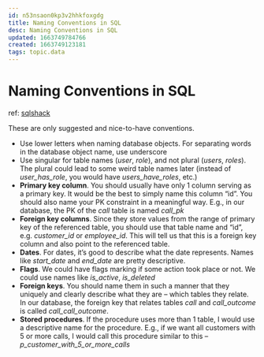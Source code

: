 ```yaml
---
id: n53nsaon0kp3v2hhkfoxgdg
title: Naming Conventions in SQL
desc: Naming Conventions in SQL
updated: 1663749784766
created: 1663749123181
tags: topic.data
---
```

# Naming Conventions in SQL

ref: [sqlshack](https://www.sqlshack.com/learn-sql-naming-conventions/)

These are only suggested and nice-to-have conventions.

- Use lower letters when naming database objects. For separating words in the database object name, use underscore
- Use singular for table names (*user*, *role*), and not plural (*users*, *roles*). The plural could lead to some weird table names later (instead of *user_has_role*, you would have *users_have_roles*, etc.)
- **Primary key column**. You should usually have only 1 column serving as a primary key. It would be the best to simply name this column “id”. You should also name your PK constraint in a meaningful way. E.g., in our database, the PK of the *call* table is named *call_pk*
- **Foreign key columns**. Since they store values from the range of primary key of the referenced table, you should use that table name and “id”, e.g. *customer_id* or *employee_id*. This will tell us that this is a foreign key column and also point to the referenced table.
- **Dates**. For dates, it’s good to describe what the date represents. Names like *start_date* and *end_date* are pretty descriptive.
- **Flags**. We could have flags marking if some action took place or not. We could use names like *is_active*, *is_deleted*
- **Foreign keys**. You should name them in such a manner that they uniquely and clearly describe what they are – which tables they relate. In our database, the foreign key that relates tables *call* and *call_outcome* is called *call_call_outcome*.
- **Stored procedures**. If the procedure uses more than 1 table, I would use a descriptive name for the procedure. E.g., if we want all customers with 5 or more calls, I would call this procedure similar to this – *p_customer_with_5_or_more_calls*